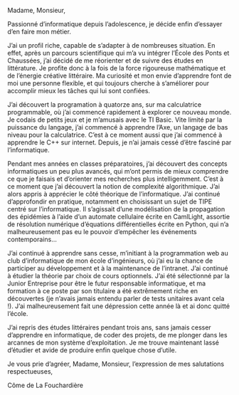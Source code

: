Madame, Monsieur,


Passionné d’informatique depuis l’adolescence, je décide enfin d’essayer d’en faire mon métier.

J’ai un profil riche, capable de s’adapter à de nombreuses situation. En effet, après un parcours scientifique qui m’a vu intégrer l’École des Ponts et Chaussées, j’ai décidé de me réorienter et de suivre des études en littérature. Je profite donc à la fois de la force rigoureuse mathématique et de l’énergie créative littéraire. Ma curiosité et mon envie d’apprendre font de moi une personne flexible, et qui toujours cherche à s’améliorer pour accomplir mieux les tâches qui lui sont confiées.

J’ai découvert la programation à quatorze ans, sur ma calculatrice programmable, où j’ai commencé rapidement à explorer ce nouveau monde. Je codais de petits jeux et je m’amusais avec le TI Basic. Vite limité par la puissance du langage, j’ai commencé à apprendre l’Axe, un langage de bas niveau pour la calculatrice. C’est à ce moment aussi que j’ai commencé à apprendre le C++ sur internet. Depuis, je n’ai jamais cessé d’être fasciné par l’informatique.

Pendant mes années en classes préparatoires, j’ai découvert des concepts informatiques un peu plus avancés, qui m’ont permis de mieux comprendre ce que je faisais et d’orienter mes recherches plus intelligemment. C’est à ce moment que j’ai découvert la notion de complexité algorithmique. J’ai alors appris à apprécier le côté théorique de l’informatique. J’ai continué d’approfondir en pratique, notamment en choisissant un sujet de TIPE centré sur l’informatique. Il s’agissait d’une modélisation de la propagation des épidémies à l’aide d’un automate cellulaire écrite en CamlLight, assortie de résolution numérique d’équations différentielles écrite en Python, qui n’a malheureusement pas eu le pouvoir d’empêcher les événements contemporains…

J’ai continué à apprendre sans cesse, m’initiant à la programmation web au club d’informatique de mon école d’ingénieurs, où j’ai eu la chance de participer au développement et à la maintenance de l’intranet. J’ai continué à étudier la théorie par choix de cours optionnels. J’ai été sélectionné par la Junior Entreprise pour être le futur responsable informatique, et ma formation à ce poste par son titulaire a été extrêmement riche en découvertes (je n’avais jamais entendu parler de tests unitaires avant cela !). J’ai malheureusement fait une dépression cette année là et ai donc quitté l’école.

J’ai repris des études littéraires pendant trois ans, sans jamais cesser d’apprendre en informatique, de coder des projets, de me plonger dans les arcannes de mon système d’exploitation. Je me trouve maintenant lassé d’étudier et avide de produire enfin quelque chose d’utile.


Je vous prie d’agréer, Madame, Monsieur, l’expression de mes salutations respectueuses,

Côme de La Fouchardière
